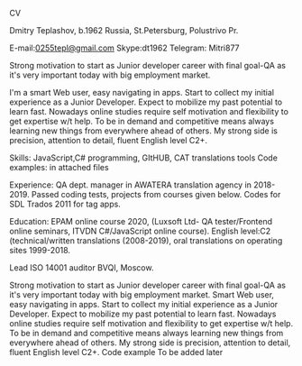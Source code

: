 CV 

Dmitry Teplashov, b.1962
Russia, St.Petersburg, Polustrivo Pr.

E-mail:0255tepl@gmail.com
Skype:dt1962
Telegram: Mitri877

Strong motivation to start as Junior developer career with final goal-QA as it's very important today with big employment market. 

I'm a smart Web user, easy navigating in apps. Start to collect my initial experience as a Junior Developer. Expect to mobilize my past potential to learn fast. Nowadays online studies require self motivation and flexibility to get expertise w/t help. To be in demand and competitive means always learning new things from everywhere ahead of others. 
My strong side is precision, attention to detail, fluent English level C2+.

Skills: JavaScript,C# programming, GItHUB, CAT translations tools 
Code examples: in attached files

Experience: QA dept. manager in AWATERA translation agency in 2018-2019. Passed coding tests, projects from courses given below. Codes for SDL Trados 2011 for tag apps.

Education: EPAM online course 2020, (Luxsoft Ltd- QA tester/Frontend online seminars, ITVDN C#/JavaScript online course).
English level:C2 (technical/written translations (2008-2019), oral translations on operating sites 1999-2018.

Lead ISO 14001 auditor BVQI, Moscow.

Strong motivation to start as Junior developer career with final goal-QA as it's very important today with big employment market.
Smart Web user, easy navigating in apps. Start to collect my initial experience as a Junior Developer. Expect to mobilize my past potential to learn fast. Nowadays online studies require self motivation and flexibility to get expertise w/t help. To be in demand and competitive means always learning new things from everywhere ahead of others.
My strong side is precision, attention to detail, fluent English level C2+.
Code example To be added later





